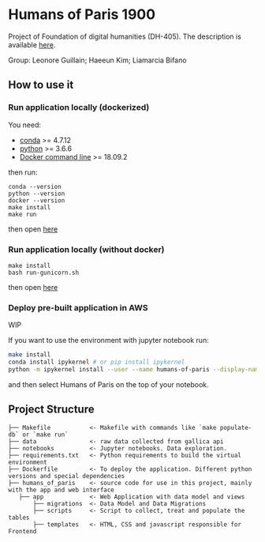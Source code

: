 # Humans of Paris 1900

Project of Foundation of digital humanities (DH-405). The description is available [here](http://fdh.epfl.ch/index.php/Sketch_of_Humans_of_Paris_1900). 

Group: Leonore Guillain; Haeeun Kim; Liamarcia Bifano

## How to use it
   
   ### Run application locally (dockerized)
   
   You need: 
   - [conda](https://docs.conda.io/en/latest/) >= 4.7.12
   - [python](https://www.python.org/downloads/release/python-366/) >= 3.6.6
   - [Docker command line](https://docs.docker.com/engine/reference/commandline/cli/) >= 18.09.2
   
   then run: 
   ```
   conda --version
   python --version
   docker --version
   make install
   make run
   ```
   then open [here](http://127.0.0.1:5000/)
   
   ### Run application locally (without docker)
   ```
   make install
   bash run-gunicorn.sh
   ```
   then open [here](http://127.0.0.1:5000/)
   
   
   ### Deploy pre-built application in AWS
   WIP
   

If you want to use the environment with jupyter notebook run:
 ```bash
 make install
 conda install ipykernel # or pip install ipykernel
 python -m ipykernel install --user --name humans-of-paris --display-name "Humans of Paris"
 ```
 and then select Humans of Paris on the top of your notebook.


## Project Structure
    ├── Makefile           <- Makefile with commands like `make populate-db` or `make run`
    ├── data               <- raw data collected from gallica api
    ├── notebooks          <- Jupyter notebooks. Data exploration.
    ├── requirements.txt   <- Python requirements to build the virtual environment
    ├── Dockerfile         <- To deploy the application. Different python versions and special dependencies
    ├── humans_of_paris    <- source code for use in this project, mainly with the app and web interface
       ├── app             <- Web Application with data model and views 
           ├── migrations  <- Data Model and Data Migrations
           ├── scripts     <- Script to collect, treat and populate the tables
           ├── templates   <- HTML, CSS and javascript responsible for Frontend
    
    
